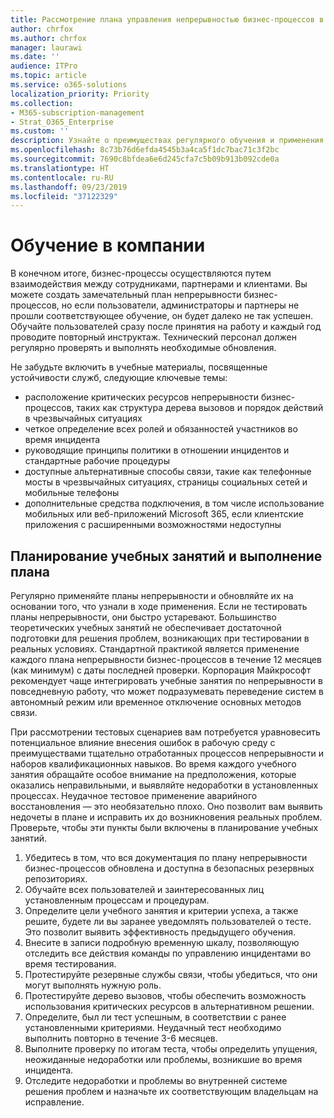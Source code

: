 ```yaml
---
title: Рассмотрение плана управления непрерывностью бизнес-процессов в компании и обучение пользователей
author: chrfox
ms.author: chrfox
manager: laurawi
ms.date: ''
audience: ITPro
ms.topic: article
ms.service: o365-solutions
localization_priority: Priority
ms.collection:
- M365-subscription-management
- Strat_O365_Enterprise
ms.custom: ''
description: Узнайте о преимуществах регулярного обучения и применения плана непрерывности бизнес-процессов.
ms.openlocfilehash: 8c73b76d6efda4545b3a4ca5f1dc7bac71c3f2bc
ms.sourcegitcommit: 7690c8bfdea6e6d245cfa7c5b09b913b092cde0a
ms.translationtype: HT
ms.contentlocale: ru-RU
ms.lasthandoff: 09/23/2019
ms.locfileid: "37122329"
---
```

# <a name="train-your-organization"></a>Обучение в компании

В конечном итоге, бизнес-процессы осуществляются путем взаимодействия между сотрудниками, партнерами и клиентами. Вы можете создать замечательный план непрерывности бизнес-процессов, но если пользователи, администраторы и партнеры не прошли соответствующее обучение, он будет далеко не так успешен. Обучайте пользователей сразу после принятия на работу и каждый год проводите повторный инструктаж.
Технический персонал должен регулярно проверять и выполнять необходимые обновления.

Не забудьте включить в учебные материалы, посвященные устойчивости служб, следующие ключевые темы:

- расположение критических ресурсов непрерывности бизнес-процессов, таких как структура дерева вызовов и порядок действий в чрезвычайных ситуациях
- четкое определение всех ролей и обязанностей участников во время инцидента
- руководящие принципы политики в отношении инцидентов и стандартные рабочие процедуры
- доступные альтернативные способы связи, такие как телефонные мосты в чрезвычайных ситуациях, страницы социальных сетей и мобильные телефоны
- дополнительные средства подключения, в том числе использование мобильных или веб-приложений Microsoft 365, если клиентские приложения с расширенными возможностями недоступны

## <a name="plan-the-exercise-and-exercise-the-plan"></a>Планирование учебных занятий и выполнение плана

Регулярно применяйте планы непрерывности и обновляйте их на основании того, что узнали в ходе применения. Если не тестировать планы непрерывности, они быстро устаревают. Большинство теоретических учебных занятий не обеспечивает достаточной подготовки для решения проблем, возникающих при тестировании в реальных условиях. Стандартной практикой является применение каждого плана непрерывности бизнес-процессов в течение 12 месяцев (как минимум) с даты последней проверки. Корпорация Майкрософт рекомендует чаще интегрировать учебные занятия по непрерывности в повседневную работу, что может подразумевать переведение систем в автономный режим или временное отключение основных методов связи.  

При рассмотрении тестовых сценариев вам потребуется уравновесить потенциальное влияние внесения ошибок в рабочую среду с преимуществами тщательно отработанных процессов непрерывности и наборов квалификационных навыков.
Во время каждого учебного занятия обращайте особое внимание на предположения, которые оказались неправильными, и выявляйте недоработки в установленных процессах. Неудачное тестовое применение аварийного восстановления — это необязательно плохо. Оно позволит вам выявить недочеты в плане и исправить их до возникновения реальных проблем. Проверьте, чтобы эти пункты были включены в планирование учебных занятий.

1. Убедитесь в том, что вся документация по плану непрерывности бизнес-процессов обновлена и доступна в безопасных резервных репозиториях.
2. Обучайте всех пользователей и заинтересованных лиц установленным процессам и процедурам.
3. Определите цели учебного занятия и критерии успеха, а также решите, будете ли вы заранее уведомлять пользователей о тесте. Это позволит выявить эффективность предыдущего обучения.
4. Внесите в записи подробную временную шкалу, позволяющую отследить все действия команды по управлению инцидентами во время тестирования.
5. Протестируйте резервные службы связи, чтобы убедиться, что они могут выполнять нужную роль.
6. Протестируйте дерево вызовов, чтобы обеспечить возможность использования критических ресурсов в альтернативном решении.
7. Определите, был ли тест успешным, в соответствии с ранее установленными критериями. Неудачный тест необходимо выполнить повторно в течение 3-6 месяцев.
8. Выполните проверку по итогам теста, чтобы определить упущения, неожиданные недоработки или проблемы, возникшие во время инцидента.  
9. Отследите недоработки и проблемы во внутренней системе решения проблем и назначьте их соответствующим владельцам на исправление.
